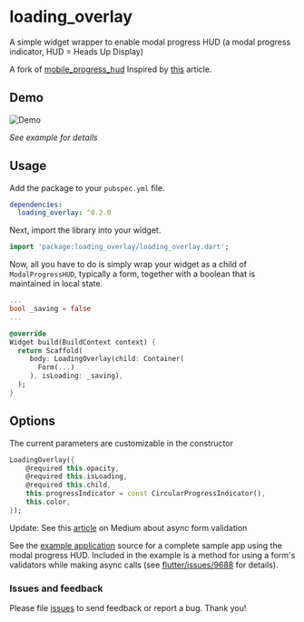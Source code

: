 # loading_overlay

A simple widget wrapper to enable modal progress HUD (a modal progress indicator, HUD = Heads Up Display)

A fork of [mobile_progress_hud](https://pub.dev/packages/modal_progress_hud)
Inspired by [this](https://codingwithjoe.com/flutter-how-to-build-a-modal-progress-indicator/) article.


## Demo

![Demo](https://raw.githubusercontent.com/java-james/loading_overlay/master/loading_overlay.gif)

*See example for details*


## Usage

Add the package to your `pubspec.yml` file.

```yml
dependencies:
  loading_overlay: ^0.2.0
```

Next, import the library into your widget.

```dart
import 'package:loading_overlay/loading_overlay.dart';
```

Now, all you have to do is simply wrap your widget as a child of `ModalProgressHUD`, typically a form, together with a boolean that is maintained in local state.

```dart
...
bool _saving = false
...

@override
Widget build(BuildContext context) {
  return Scaffold(
     body: LoadingOverlay(child: Container(
       Form(...)
     ), isLoading: _saving),
  );
}
```


## Options

The current parameters are customizable in the constructor
```dart
LoadingOverlay({
    @required this.opacity,
    @required this.isLoading,
    @required this.child,
    this.progressIndicator = const CircularProgressIndicator(),
    this.color,
});
```

Update: See this [article](https://medium.com/@nocnoc/the-secret-to-async-validation-on-flutter-forms-4b273c667c03) on Medium about async form validation

See the [example application](https://github.com/java-james/loading_overlay/tree/master/example) source
for a complete sample app using the modal progress HUD. Included in the
example is a method for using a form's validators while making async
calls (see [flutter/issues/9688](https://github.com/flutter/flutter/issues/9688) for details).


### Issues and feedback

Please file [issues](https://github.com/java-james/loading_overlay/issues/new)
to send feedback or report a bug. Thank you!


